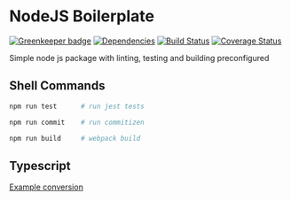 # NodeJS Boilerplate

[![Greenkeeper badge](https://badges.greenkeeper.io/iamogbz/node-js-boilerplate.svg)](https://greenkeeper.io/)
[![Dependencies](https://david-dm.org/iamogbz/node-js-boilerplate.svg)](https://github.com/iamogbz/node-js-boilerplate)
[![Build Status](https://travis-ci.org/iamogbz/node-js-boilerplate.svg?branch=master)](https://travis-ci.org/iamogbz/node-js-boilerplate)
[![Coverage Status](https://coveralls.io/repos/github/iamogbz/node-js-boilerplate/badge.svg?branch=master)](https://coveralls.io/github/iamogbz/node-js-boilerplate?branch=master)

Simple node js package with linting, testing and building preconfigured

## Shell Commands

```sh
npm run test      # run jest tests
```

```sh
npm run commit    # run commitizen
```

```sh
npm run build     # webpack build
```

## Typescript

[Example conversion](https://github.com/iamogbz/node-js-boilerplate/compare/typescript-conversion)
